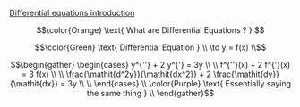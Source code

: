 [Differential equations introduction](https://www.khanacademy.org/math/differential-equations/first-order-differential-equations/differential-equations-intro/v/differential-equation-introduction)

```math
\color{Orange} \text{ What are Differential Equations ? } 
```

```math
\color{Green} \text{ Differential Equation } \\
\to y = f(x)
\\
```

```math
\begin{gather}
  \begin{cases}
    y^{''} + 2 y^{'} = 3y \\
    \\
    f^{''}(x) + 2 f^{'}(x) = 3 f(x) \\
    \\
    \frac{\mathit{d^2y}}{\mathit{dx^2}} + 2 \frac{\mathit{dy}}{\mathit{dx}} = 3y \\
    \\ 
  \end{cases} \\
\color{Purple} \text{ Essentially saying the same thing } \\
\end{gather}
```
